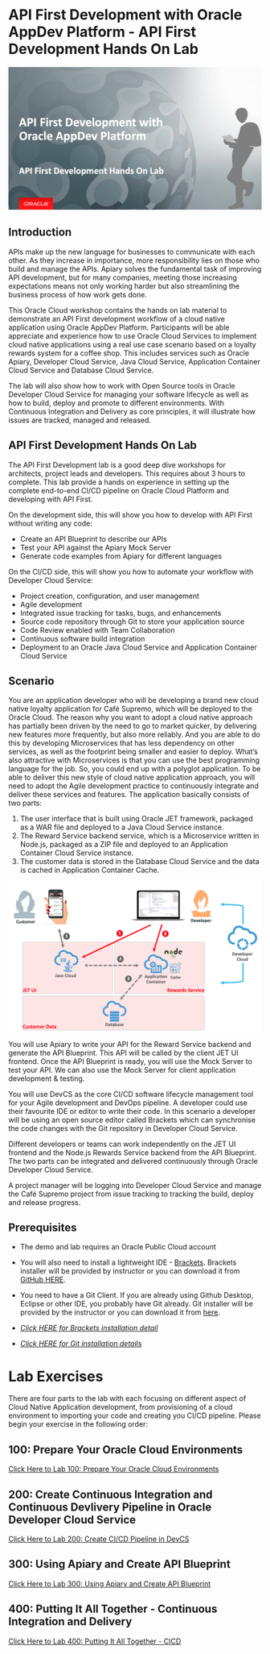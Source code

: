 
# API First Development with Oracle AppDev Platform - API First Development Hands On Lab

![](images/header01.png)

## Introduction

APIs make up the new language for businesses to communicate with each other. As they increase in importance, more responsibility lies on those who build and manage the APIs. Apiary solves the fundamental task of improving API development, but for many companies, meeting those increasing expectations means not only working harder but also streamlining the business process of how work gets done.

This Oracle Cloud workshop contains the hands on lab material to demonstrate an API First development workflow of a cloud native application using Oracle AppDev Platform. Participants will be able appreciate and experience how to use Oracle Cloud Services to implement cloud native applications using a real use case scenario based on a loyalty rewards system for a coffee shop. This includes services such as Oracle Apiary, Developer Cloud Service, Java Cloud Service, Application Container Cloud Service and Database Cloud Service.

The lab will also show how to work with Open Source tools in Oracle Developer Cloud Service for managing your software lifecycle as well as how to build, deploy and promote to different environments. With Continuous Integration and Delivery as core principles, it will illustrate how issues are tracked, managed and released.


## API First Development Hands On Lab

The API First Development lab is a good deep dive workshops for architects, project leads and developers. This requires about 3 hours to complete. This lab provide a hands on experience in setting up the complete end-to-end CI/CD pipeline on Oracle Cloud Platform and developing with API First.

On the development side, this will show you how to develop with API First without writing any code:

* Create an API Blueprint to describe our APIs
* Test your API against the Apiary Mock Server
* Generate code examples from Apiary for different languages

On the CI/CD side, this will show you how to automate your workflow with Developer Cloud Service:

*	Project creation, configuration, and user management
*	Agile development
*	Integrated issue tracking for tasks, bugs, and enhancements
*	Source code repository through Git to store your application source
*	Code Review enabled with Team Collaboration
*	Continuous software build integration
*	Deployment to an Oracle Java Cloud Service and Application Container Cloud Service



## Scenario

You are an application developer who will be developing a brand new cloud native loyalty application for Café Supremo, which will be deployed to the Oracle Cloud. The reason why you want to adopt a cloud native approach has partially been driven by the need to go to market quicker, by delivering new features more frequently, but also more reliably. And you are able to do this by developing Microservices that has less dependency on other services, as well as the footprint being smaller and easier to deploy. What’s also attractive with Microservices is that you can use the best programming language for the job. So, you could end up with a polyglot application. To be able to deliver this new style of cloud native application approach, you will need to adopt the Agile development practice to continuously integrate and deliver these services and features. The application basically consists of two parts:

1. The user interface that is built using Oracle JET framework, packaged as a WAR file and deployed to a Java Cloud Service instance.
2. The Reward Service backend service, which is a Microservice written in Node.js, packaged as a ZIP file and deployed to an Application Container Cloud Service instance.
3. The customer data is stored in the Database Cloud Service and the data is cached in Application Container Cache.


![](images/architecture.png)

You will use Apiary to write your API for the Reward Service backend and generate the API Blueprint. This API will be called by the client JET UI frontend. Once the API Blueprint is ready, you will use the Mock Server to test your API. We can also use the Mock Server for client application development & testing.

You will use DevCS as the core CI/CD software lifecycle management tool for your Agile development and DevOps pipeline. A developer could use their favourite IDE or editor to write their code. In this scenario a developer will be using an open source editor called Brackets which can synchronise the code changes with the Git repository in Developer Cloud Service.

Different developers or teams can work independently on the JET UI frontend and the Node.js Rewards Service backend from the API Blueprint. The two parts can be integrated and delivered continuously through Oracle Developer Cloud Service.

A project manager will be logging into Developer Cloud Service and manage the Café Supremo project from issue tracking to tracking the build, deploy and release progress.


## Prerequisites ##

- The demo and lab requires an Oracle Public Cloud account
- You will also need to install a lightweight IDE - [Brackets](http://brackets.io/). Brackets installer will be provided by instructor or you can download it from [GitHub HERE](https://github.com/adobe/brackets/releases).  
- You need to have a Git Client. If you are already using Github Desktop, Eclipse or other IDE, you probably have Git already. Git installer will be provided by the instructor or you can download it from [here](https://git-scm.com/downloads).

- *[Click HERE for Brackets installation detail](BRACKETSinstall.md)*
- *[Click HERE for Git installation details](GITCLIENTinstall.md)*


# Lab Exercises

There are four parts to the lab with each focusing on different aspect of Cloud Native Application development, from provisioning of a cloud environment to importing your code and creating you CI/CD pipeline. Please begin your exercise in the following order:

## 100: Prepare Your Oracle Cloud Environments

[Click Here to Lab 100: Prepare Your Oracle Cloud Environments](100-PREPARElab.md)


## 200: Create Continuous Integration and Continuous Devlivery Pipeline in Oracle Developer Cloud Service

[Click Here to Lab 200: Create CI/CD Pipeline in DevCS](200-DEVCSlab.md)


## 300: Using Apiary and Create API Blueprint

[Click Here to Lab 300: Using Apiary and Create API Blueprint](300-APIFIRSTlab.md)


## 400: Putting It All Together - Continuous Integration and Delivery

[Click Here to Lab 400: Putting It All Together - CICD](400-CICDlab.md)
